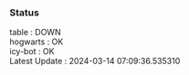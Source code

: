 ### Status


table : DOWN  
hogwarts : OK  
icy-bot : OK  
Latest Update : 2024-03-14 07:09:36.535310
